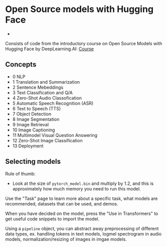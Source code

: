 # Open Source models with Hugging Face
-
Consists of code from the introductory course on Open Source Models with Hugging Face by DeepLearning.AI: [Course](https://learn.deeplearning.ai/courses/open-source-models-hugging-face/lesson/1/introductionn)


## Concepts

- 0 NLP
- 1 Translation and Summarization
- 2 Sentence Mebeddings
- 3 Text Classification and Q/A
- 4 Zero-Shot Audio Classofication
- 5 Automatic Speech Recognition (ASR)
- 6 Text to Speech (TTS)
- 7 Object Detection
- 8 Image Segmentation
- 9 Image Retrieval
- 10 Image Captioning
- 11 Multimodel Visual Question Answering
- 12 Zero-Shot Image Classification
- 13 Deployment


## Selecting models

Rule of thumb:
- Look at the size of `pytorch_model.bin` and multiply by 1.2, and this is approximately how much memory you need to run this model.

Use the "Task" page to learn more about a specific task, what models are recommended, datasets that can be used, and demos.

When you have decided on the model, press the "Use in Transformers" to get useful code snippets to import the model.

Using a `pipeline` object, you can abstract away preprocessing of different data types, ex. handling tokens in text models, logmel spectrogram in audio models, normalization/resizing of images in imgae models.
